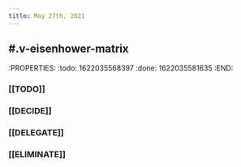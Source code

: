 ```yaml
---
title: May 27th, 2021
---
```


## #.v-eisenhower-matrix
:PROPERTIES:
:todo: 1622035568397
:done: 1622035581635
:END:
### [[TODO]]
####
####
####
### [[DECIDE]]
####
####
####
### [[DELEGATE]]
####
####
####
### [[ELIMINATE]]
####
####
####
##
